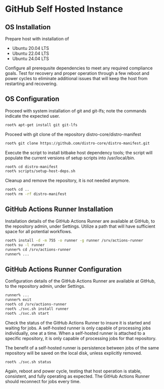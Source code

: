 # GitHub Self Hosted Instance

## OS Installation

Prepare host with installation of

- Ubuntu 20.04 LTS
- Ubuntu 22.04 LTS
- Ubuntu 24.04 LTS

Configure all prerequsite dependencies to meet any required
compliance goals. Test for recovery and proper operation
through a few reboot and power cycles to eliminate additional
issues that will keep the host from restarting and recovering.

## OS Configuration

Proceed with system installation of git and git-lfs; note the
commands indicate the expected user.

~~~ bash
root% apt-get install git git-lfs
~~~

Proceed with git clone of the repository distro-core/distro-manifest

~~~ bash
root% git clone https://github.com/distro-core/distro-manifest.git
~~~

Execute the script to install bitbake host dependency tools; the
script will populate the current versions of setup scripts into
/usr/local/bin.

~~~ bash
root% cd distro-manifest
root% scripts/setup-host-deps.sh
~~~

Cleanup and remove the repository, it is not needed anymore.

~~~ bash
root% cd ..
root% rm -rf distro-manifest
~~~

## GitHub Actions Runner Installation

Installation details of the GitHub Actions Runner are available at
GitHub, to the repository admin, under Settings. Utilize a path that
will have sufficient space for all potential workflows.

~~~ bash
root% install -d -m 755 -o runner -g runner /srv/actions-runner
root% su -l runner
runner% cd /srv/actions-runner
runner% ...
~~~

## GitHub Actions Runner Configuration

Configuration details of the GitHub Actions Runner are available at
GitHub, to the repository admin, under Settings.

~~~ bash
runner% ...
runner% exit
root% cd /srv/actions-runner
root% ./svc.sh install runner
root% ./svc.sh start
~~~

Check the status of the GitHub Actions Runner to insure it is started
and waiting for jobs. A self-hosted runner is only capable of processing
jobs individually, one at a time. When a self-hosted runner is attached
to a specific repository, it is only capable of processing jobs for that
repository.

The benefit of a self-hosted runner is persistence between jobs of the
same repository will be saved on the local disk, unless explicitly
removed.

~~~ bash
root% ./svc.sh status
~~~

Again, reboot and power cycle, testing that host operation is stable,
consistent, and fully operating as expected. The GitHub Actions
Runner should reconnect for jobs every time.
